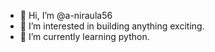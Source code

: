 - 👋 Hi, I’m @a-niraula56
- 👀 I’m interested in building anything exciting.
- 🌱 I’m currently learning python.
